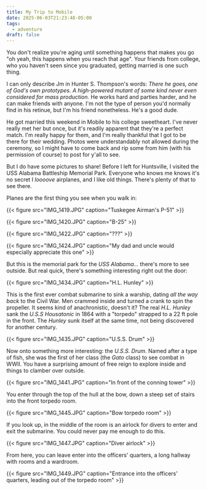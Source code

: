 ```yaml
---
title: My Trip to Mobile
date: 2025-06-03T21:23:48-05:00
tags:
  - adventure
draft: false
---
```


You don't realize you're aging until something happens that makes you go "oh
yeah, this happens when you reach that age". Your friends from college, who you
haven't seen since you graduated, getting married is one such thing.

I can only describe Jm in Hunter S. Thompson's words: _There he goes, one of
God's own prototypes. A high-powered mutant of some kind never even considered
for mass production._ He works hard and parties harder, and he can make friends
with anyone. I'm not the type of person you'd normally find in his retinue, but
I'm his friend nonetheless. He's a good dude.

He got married this weekend in Mobile to his college sweetheart. I've never
really met her but once, but it's readily apparent that they're a perfect match.
I'm really happy for them, and I'm really thankful that I got to be there for
their wedding. Photos were understandably not allowed during the ceremony, so I
might have to come back and rip some from him (with his permission of course) to
post for y'all to see.

But I do have some pictures to share! Before I left for Huntsville, I visited
the USS Alabama Battleship Memorial Park. Everyone who knows me knows it's no
secret I _loooove_ airplanes, and I like old things. There's plenty of that to
see there.

Planes are the first thing you see when you walk in:

{{< figure src="IMG_1419.JPG" caption="Tuskegee Airman's P-51" >}}

{{< figure src="IMG_1420.JPG" caption="B-25" >}}

{{< figure src="IMG_1422.JPG" caption="???" >}}

{{< figure src="IMG_1424.JPG" caption="My dad and uncle would especially appreciate this one" >}}

But this is the memorial park for the _USS Alabama…_ there's more to see
outside. But real quick, there's something interesting right out the door:

{{< figure src="IMG_1434.JPG" caption="H.L. Hunley" >}}

This is the first ever combat submarine to sink a warship, dating _all the way
back_ to the Civil War. Men crammed inside and turned a crank to spin the
propeller. It seems kind of anachronistic, doesn't it? The real _H.L. Hunley_ sank the _U.S.S Housatonic_ in 1864 with a "torpedo" strapped to a 22 ft pole in the front. The _Hunley_ sunk itself at the same time, not being discovered for another century.

{{< figure src="IMG_1435.JPG" caption="U.S.S. Drum" >}}

Now onto something more interesting: the _U.S.S. Drum_. Named after a type of fish, she was the first of her class (the _Gato_ class) to see combat in WWII. You have a surprising amount of free reign to explore inside and things to clamber over outside.

{{< figure src="IMG_1441.JPG" caption="In front of the conning tower" >}}

You enter through the top of the hull at the bow, down a steep set of stairs into the front torpedo room.

{{< figure src="IMG_1445.JPG" caption="Bow torpedo room" >}}

If you look up, in the middle of the room is an airlock for divers to enter and exit the submarine. You could never pay me enough to do this.

{{< figure src="IMG_1447.JPG" caption="Diver airlock" >}}

From here, you can leave enter into the officers' quarters, a long hallway with rooms and a wardroom.

{{< figure src="IMG_1449.JPG" caption="Entrance into the officers' quarters, leading out of the torpedo room" >}}
